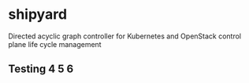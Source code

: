 # shipyard
Directed acyclic graph controller for Kubernetes and OpenStack control plane life cycle management

## Testing 4 5 6
